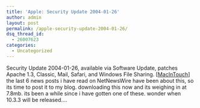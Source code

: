```yaml
---
title: 'Apple: Security Update 2004-01-26'
author: admin
layout: post
permalink: /apple-security-update-2004-01-26/
dsq_thread_id:
  - 26007623
categories:
  - Uncategorized
---
```

Security Update 2004-01-26, available via Software Update, patches Apache 1.3, Classic, Mail, Safari, and Windows File Sharing. [[MacInTouch][1]] the last 6 news posts i have read on NetNewsWire have been about this, so its time to post it to my blog. downloading this now and its weighing in at 7.8mb. its been a while since i have gotten one of these. wonder when 10.3.3 will be released&#8230;.

 [1]: http://www.macintouch.com/